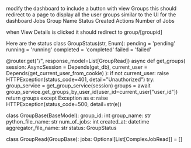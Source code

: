 modify the dashboard to include a button with view Groups
this should redirect to a page to display all the user groups 
similar to the UI for the dashboard Jobs 
Group Name	Status	Created	Actions Number of Jobs

when View Details is clicked it should redirect to 
group/[groupid]

Here are the status 
class GroupStatus(str, Enum):
    pending = 'pending'
    running = 'running'
    completed = 'completed'
    failed = 'failed'


@router.get("/", response_model=List[GroupRead])
async def get_groups(
    session: AsyncSession = Depends(get_db),
    current_user = Depends(get_current_user_from_cookie)
):
    if not current_user:
        raise HTTPException(status_code=401, detail="Unauthorized")
    try:
        group_service = get_group_service(session)
        groups = await group_service.get_groups_by_user_id(user_id=current_user["user_id"])
        return groups
    except Exception as e:
        raise HTTPException(status_code=500, detail=str(e))


class GroupBase(BaseModel):
    group_id: int
    group_name: str
    python_file_name: str
    num_of_jobs: int
    created_at: datetime
    aggregator_file_name: str
    status: GroupStatus

class GroupRead(GroupBase):
    jobs: Optional[List[ComplexJobRead]] = []
